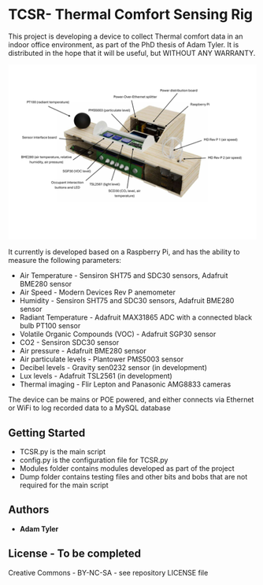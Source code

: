 # TCSR- Thermal Comfort Sensing Rig

This project is developing a device to collect Thermal comfort data in an indoor office environment, as part of the PhD thesis of Adam Tyler. It is distributed in the hope that it will be useful, but WITHOUT ANY WARRANTY. 

![A cutaway image of the Thermal Comfort Sensing Rig](TCSR.jpg "TCSR Device")

It currently is developed based on a Raspberry Pi, and has the ability to measure the following parameters: 
* Air Temperature - Sensiron SHT75 and SDC30 sensors, Adafruit BME280 sensor
* Air Speed - Modern Devices Rev P anemometer
* Humidity - Sensiron SHT75 and SDC30 sensors, Adafruit BME280 sensor
* Radiant Temperature - Adafruit MAX31865 ADC with a connected black bulb PT100 sensor
* Volatile Organic Compounds (VOC) - Adafruit SGP30 sensor
* CO2 - Sensiron SDC30 sensor
* Air pressure - Adafruit BME280 sensor
* Air particulate levels - Plantower PMS5003 sensor
* Decibel levels - Gravity sen0232 sensor (in development)
* Lux levels - Adafruit TSL2561 (in development)
* Thermal imaging - Flir Lepton and Panasonic AMG8833 cameras

The device can be mains or POE powered, and either connects via Ethernet or WiFi to log recorded data to a MySQL database

## Getting Started

* TCSR.py is the main script
* config.py is the configuration file for TCSR.py
* Modules folder contains modules developed as part of the project 
* Dump folder contains testing files and other bits and bobs that are not required for the main script

## Authors

* **Adam Tyler**

## License - To be completed

Creative Commons - BY-NC-SA - see repository LICENSE file
